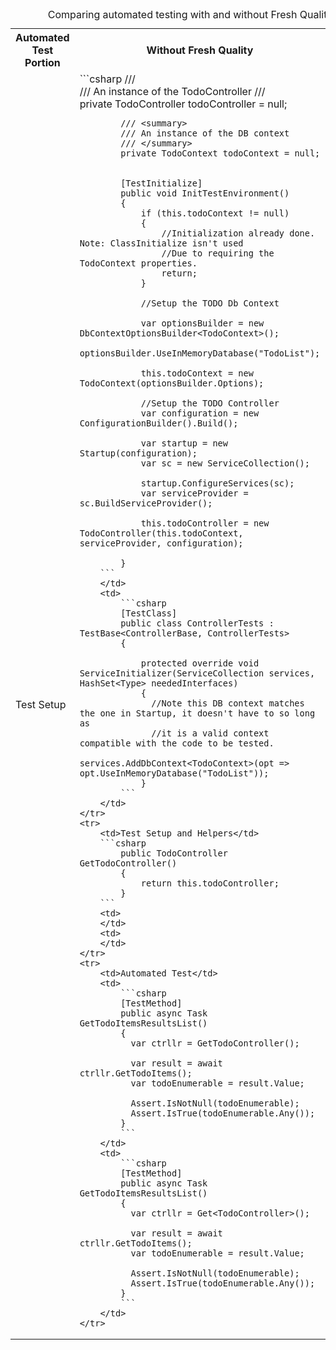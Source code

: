 <table border="0">
    <caption>Comparing automated testing with and without Fresh Quality</caption>
    <tr>
        <th>Automated Test Portion</th>
        <th>Without Fresh Quality</th>
        <th>With Fresh Quality</th>
    </tr>
    <tr>
        <td>Test Setup</td>
        <td>
        ```csharp
            /// <summary>
            /// An instance of the TodoController
            /// </summary>
            private TodoController todoController = null;

            /// <summary>
            /// An instance of the DB context
            /// </summary>
            private TodoContext todoContext = null;


            [TestInitialize]
            public void InitTestEnvironment()
            {
                if (this.todoContext != null)
                {
                    //Initialization already done.  Note: ClassInitialize isn't used
                    //Due to requiring the TodoContext properties.
                    return;
                }

                //Setup the TODO Db Context

                var optionsBuilder = new DbContextOptionsBuilder<TodoContext>();
                optionsBuilder.UseInMemoryDatabase("TodoList");
                
                this.todoContext = new TodoContext(optionsBuilder.Options);

                //Setup the TODO Controller
                var configuration = new ConfigurationBuilder().Build();

                var startup = new Startup(configuration);
                var sc = new ServiceCollection();

                startup.ConfigureServices(sc);
                var serviceProvider = sc.BuildServiceProvider();

                this.todoController = new TodoController(this.todoContext, serviceProvider, configuration);

            }
        ```
        </td>
        <td>
            ```csharp
            [TestClass]
            public class ControllerTests : TestBase<ControllerBase, ControllerTests>
            {

                protected override void ServiceInitializer(ServiceCollection services, HashSet<Type> neededInterfaces)
                {
                  //Note this DB context matches the one in Startup, it doesn't have to so long as 
                  //it is a valid context compatible with the code to be tested.
                  services.AddDbContext<TodoContext>(opt => opt.UseInMemoryDatabase("TodoList"));
                }
            ```
        </td>
    </tr>
    <tr>
        <td>Test Setup and Helpers</td>
        ```csharp
            public TodoController GetTodoController()
            {
                return this.todoController;
            }
        ```
        <td>
        </td>
        <td>
        </td>
    </tr>
    <tr>
        <td>Automated Test</td>
        <td>
            ```csharp
            [TestMethod]
            public async Task GetTodoItemsResultsList()
            {
              var ctrllr = GetTodoController();
              
              var result = await ctrllr.GetTodoItems();
              var todoEnumerable = result.Value;
              
              Assert.IsNotNull(todoEnumerable);
              Assert.IsTrue(todoEnumerable.Any());
            }
            ```
        </td>
        <td>
            ```csharp
            [TestMethod]
            public async Task GetTodoItemsResultsList()
            {
              var ctrllr = Get<TodoController>();
              
              var result = await ctrllr.GetTodoItems();
              var todoEnumerable = result.Value;
              
              Assert.IsNotNull(todoEnumerable);
              Assert.IsTrue(todoEnumerable.Any());
            }
            ```
        </td>
    </tr> 
</table>
